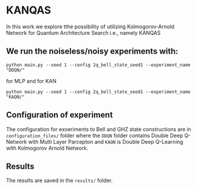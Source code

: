 # KANQAS
In this work we explore tthe possibility of utilizing Kolmogorov-Arnold Network for Quantum Architecture Search i.e., namely KANQAS

## We run the noiseless/noisy experiments with:
`python main.py --seed 1 --config 2q_bell_state_seed1 --experiment_name "DDQN/"`

for MLP and for KAN

`python main.py --seed 1 --config 2q_bell_state_seed1 --experiment_name "KAQN/"`

## Configuration of experiment
The configuration for exoeriments to Bell and GHZ state constructions are in `configuration_files/` folder where the `DDQN` folder contains Double Deep Q-Network with Multi Layer Parcepton and `KAQN` is Double Deep Q-Learning with Kolmogorov Arnold Network. 

## Results
The results are saved in the `results/` folder.